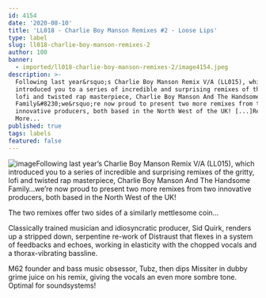 ```yaml
---
id: 4154
date: '2020-08-10'
title: 'LL018 - Charlie Boy Manson Remixes #2 - Loose Lips'
type: label
slug: ll018-charlie-boy-manson-remixes-2
author: 100
banner:
  - imported/ll018-charlie-boy-manson-remixes-2/image4154.jpeg
description: >-
  Following last year&rsquo;s Charlie Boy Manson Remix V/A (LL015), which
  introduced you to a series of incredible and surprising remixes of the gritty,
  lofi and twisted rap masterpiece, Charlie Boy Manson And The Handsome
  Family&#8230;we&rsquo;re now proud to present two more remixes from two
  innovative producers, both based in the North West of the UK! [...]Read
  More...
published: true
tags: labels
featured: false
---
```

![image](../imported/ll018-charlie-boy-manson-remixes-2/image4154.jpeg)Following last year’s Charlie Boy Manson Remix V/A (LL015), which introduced you to a series of incredible and surprising remixes of the gritty, lofi and twisted rap masterpiece, Charlie Boy Manson And The Handsome Family…we’re now proud to present two more remixes from two innovative producers, both based in the North West of the UK!

The two remixes offer two sides of a similarly mettlesome coin…

Classically trained musician and idiosyncratic producer, Sid Quirk, renders up a stripped down, serpentine re-work of Distraust that flexes in a system of feedbacks and echoes, working in elasticity with the chopped vocals and a thorax-vibrating bassline.

M62 founder and bass music obsessor, Tubz, then dips Missiter in dubby grime juice on his remix, giving the vocals an even more sombre tone. Optimal for soundsystems!